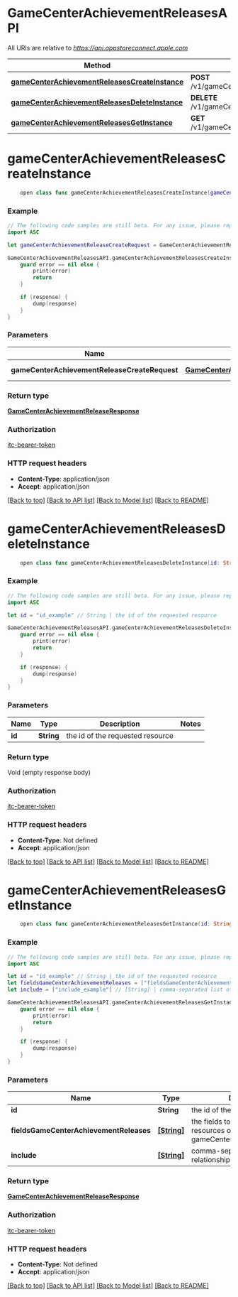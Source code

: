 # GameCenterAchievementReleasesAPI

All URIs are relative to *https://api.appstoreconnect.apple.com*

Method | HTTP request | Description
------------- | ------------- | -------------
[**gameCenterAchievementReleasesCreateInstance**](GameCenterAchievementReleasesAPI.md#gamecenterachievementreleasescreateinstance) | **POST** /v1/gameCenterAchievementReleases | 
[**gameCenterAchievementReleasesDeleteInstance**](GameCenterAchievementReleasesAPI.md#gamecenterachievementreleasesdeleteinstance) | **DELETE** /v1/gameCenterAchievementReleases/{id} | 
[**gameCenterAchievementReleasesGetInstance**](GameCenterAchievementReleasesAPI.md#gamecenterachievementreleasesgetinstance) | **GET** /v1/gameCenterAchievementReleases/{id} | 


# **gameCenterAchievementReleasesCreateInstance**
```swift
    open class func gameCenterAchievementReleasesCreateInstance(gameCenterAchievementReleaseCreateRequest: GameCenterAchievementReleaseCreateRequest, completion: @escaping (_ data: GameCenterAchievementReleaseResponse?, _ error: Error?) -> Void)
```



### Example
```swift
// The following code samples are still beta. For any issue, please report via http://github.com/OpenAPITools/openapi-generator/issues/new
import ASC

let gameCenterAchievementReleaseCreateRequest = GameCenterAchievementReleaseCreateRequest(data: GameCenterAchievementReleaseCreateRequest_data(type: "type_example", relationships: GameCenterAchievementReleaseCreateRequest_data_relationships(gameCenterDetail: GameCenterAchievementReleaseCreateRequest_data_relationships_gameCenterDetail(data: App_relationships_gameCenterDetail_data(type: "type_example", id: "id_example")), gameCenterAchievement: GameCenterAchievementLocalizationCreateRequest_data_relationships_gameCenterAchievement(data: GameCenterAchievementLocalization_relationships_gameCenterAchievement_data(type: "type_example", id: "id_example"))))) // GameCenterAchievementReleaseCreateRequest | GameCenterAchievementRelease representation

GameCenterAchievementReleasesAPI.gameCenterAchievementReleasesCreateInstance(gameCenterAchievementReleaseCreateRequest: gameCenterAchievementReleaseCreateRequest) { (response, error) in
    guard error == nil else {
        print(error)
        return
    }

    if (response) {
        dump(response)
    }
}
```

### Parameters

Name | Type | Description  | Notes
------------- | ------------- | ------------- | -------------
 **gameCenterAchievementReleaseCreateRequest** | [**GameCenterAchievementReleaseCreateRequest**](GameCenterAchievementReleaseCreateRequest.md) | GameCenterAchievementRelease representation | 

### Return type

[**GameCenterAchievementReleaseResponse**](GameCenterAchievementReleaseResponse.md)

### Authorization

[itc-bearer-token](../README.md#itc-bearer-token)

### HTTP request headers

 - **Content-Type**: application/json
 - **Accept**: application/json

[[Back to top]](#) [[Back to API list]](../README.md#documentation-for-api-endpoints) [[Back to Model list]](../README.md#documentation-for-models) [[Back to README]](../README.md)

# **gameCenterAchievementReleasesDeleteInstance**
```swift
    open class func gameCenterAchievementReleasesDeleteInstance(id: String, completion: @escaping (_ data: Void?, _ error: Error?) -> Void)
```



### Example
```swift
// The following code samples are still beta. For any issue, please report via http://github.com/OpenAPITools/openapi-generator/issues/new
import ASC

let id = "id_example" // String | the id of the requested resource

GameCenterAchievementReleasesAPI.gameCenterAchievementReleasesDeleteInstance(id: id) { (response, error) in
    guard error == nil else {
        print(error)
        return
    }

    if (response) {
        dump(response)
    }
}
```

### Parameters

Name | Type | Description  | Notes
------------- | ------------- | ------------- | -------------
 **id** | **String** | the id of the requested resource | 

### Return type

Void (empty response body)

### Authorization

[itc-bearer-token](../README.md#itc-bearer-token)

### HTTP request headers

 - **Content-Type**: Not defined
 - **Accept**: application/json

[[Back to top]](#) [[Back to API list]](../README.md#documentation-for-api-endpoints) [[Back to Model list]](../README.md#documentation-for-models) [[Back to README]](../README.md)

# **gameCenterAchievementReleasesGetInstance**
```swift
    open class func gameCenterAchievementReleasesGetInstance(id: String, fieldsGameCenterAchievementReleases: [FieldsGameCenterAchievementReleases_gameCenterAchievementReleasesGetInstance]? = nil, include: [Include_gameCenterAchievementReleasesGetInstance]? = nil, completion: @escaping (_ data: GameCenterAchievementReleaseResponse?, _ error: Error?) -> Void)
```



### Example
```swift
// The following code samples are still beta. For any issue, please report via http://github.com/OpenAPITools/openapi-generator/issues/new
import ASC

let id = "id_example" // String | the id of the requested resource
let fieldsGameCenterAchievementReleases = ["fieldsGameCenterAchievementReleases_example"] // [String] | the fields to include for returned resources of type gameCenterAchievementReleases (optional)
let include = ["include_example"] // [String] | comma-separated list of relationships to include (optional)

GameCenterAchievementReleasesAPI.gameCenterAchievementReleasesGetInstance(id: id, fieldsGameCenterAchievementReleases: fieldsGameCenterAchievementReleases, include: include) { (response, error) in
    guard error == nil else {
        print(error)
        return
    }

    if (response) {
        dump(response)
    }
}
```

### Parameters

Name | Type | Description  | Notes
------------- | ------------- | ------------- | -------------
 **id** | **String** | the id of the requested resource | 
 **fieldsGameCenterAchievementReleases** | [**[String]**](String.md) | the fields to include for returned resources of type gameCenterAchievementReleases | [optional] 
 **include** | [**[String]**](String.md) | comma-separated list of relationships to include | [optional] 

### Return type

[**GameCenterAchievementReleaseResponse**](GameCenterAchievementReleaseResponse.md)

### Authorization

[itc-bearer-token](../README.md#itc-bearer-token)

### HTTP request headers

 - **Content-Type**: Not defined
 - **Accept**: application/json

[[Back to top]](#) [[Back to API list]](../README.md#documentation-for-api-endpoints) [[Back to Model list]](../README.md#documentation-for-models) [[Back to README]](../README.md)

